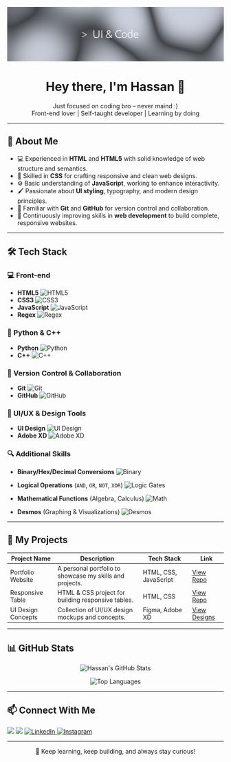 <p align="center">
  <img src="Ui-pho.png" alt="Banner" />
</p>
<h1 align="center">Hey there, I'm Hassan 👋</h1>
<p align="center">
  Just focused on coding bro – never maind :)<br>
  Front-end lover | Self-taught developer | Learning by doing
</p>

---

## 🧠 About Me

- 💻 Experienced in **HTML** and **HTML5** with solid knowledge of web structure and semantics.  
- 🎨 Skilled in **CSS** for crafting responsive and clean web designs.  
- ⚙️ Basic understanding of **JavaScript**, working to enhance interactivity.  
- 🖌️ Passionate about **UI styling**, typography, and modern design principles.  
- 🔧 Familiar with **Git** and **GitHub** for version control and collaboration.  
- 🚀 Continuously improving skills in **web development** to build complete, responsive websites.

---
## 🛠️ Tech Stack

### 💻 Front-end
- **HTML5** ![HTML5](https://img.shields.io/badge/HTML5-E34F26?style=flat&logo=html5&logoColor=white)
- **CSS3** ![CSS3](https://img.shields.io/badge/CSS3-1572B6?style=flat&logo=css3&logoColor=white)
- **JavaScript** ![JavaScript](https://img.shields.io/badge/JavaScript-F7DF1E?style=flat&logo=javascript&logoColor=black)
- **Regex** ![Regex](https://img.shields.io/badge/Regular_Expressions-009926?style=flat&logo=regex&logoColor=white)

### 🐍 Python & C++
- **Python** ![Python](https://img.shields.io/badge/Python-3776AB?style=flat&logo=python&logoColor=white)
- **C++** ![C++](https://img.shields.io/badge/C++-00599C?style=flat&logo=c%2B%2B&logoColor=white)

### 🔧 Version Control & Collaboration
- **Git** ![Git](https://img.shields.io/badge/Git-F05032?style=flat&logo=git&logoColor=white)
- **GitHub** ![GitHub](https://img.shields.io/badge/GitHub-181717?style=flat&logo=github&logoColor=white)

### 🎨 UI/UX & Design Tools
- **UI Design** ![UI Design](https://img.shields.io/badge/UI_Design-FF6F61?style=flat&logo=adobe-xd&logoColor=white)
- **Adobe XD** ![Adobe XD](https://img.shields.io/badge/Adobe_XD-FF61F6?style=flat&logo=adobe-xd&logoColor=white)
  
### 🔍 Additional Skills
- **Binary/Hex/Decimal Conversions** ![Binary](https://img.shields.io/badge/Binary_Hex_Decimal-4285F4?style=flat&logo=mathworks&logoColor=white)
- **Logical Operations** (`AND`, `OR`, `NOT`, `XOR`) ![Logic Gates](https://img.shields.io/badge/Logic_Gates-FF6F61?style=flat&logo=circuitverse&logoColor=white)

- **Mathematical Functions** (Algebra, Calculus) ![Math](https://img.shields.io/badge/Mathematics-009688?style=flat&logo=mathworks&logoColor=white)
- **Desmos** (Graphing & Visualizations) ![Desmos](https://img.shields.io/badge/Desmos-FF6F61?style=flat&logo=desmos&logoColor=white)

---
## 📂 My Projects

| Project Name       | Description                         | Tech Stack           | Link                                |
|--------------------|-----------------------------------|----------------------|------------------------------------|
| Portfolio Website  | A personal portfolio to showcase my skills and projects. | HTML, CSS, JavaScript | [View Repo](https://github.com/hassanowner/portfolio) |
| Responsive Table   | HTML & CSS project for building responsive tables. | HTML, CSS            | [View Repo](https://github.com/hassanowner/Table-with-Html-Css) |
| UI Design Concepts | Collection of UI/UX design mockups and concepts. | Figma, Adobe XD      | [View Designs](https://www.figma.com/file/xxxx)        |
---

## 📊 GitHub Stats

<p align="center">
  <img src="https://github-readme-stats.vercel.app/api?username=hassanowner&show_icons=true&theme=github_dark&hide_border=true" alt="Hassan's GitHub Stats" />
</p>

<p align="center">
  <img src="https://github-readme-stats.vercel.app/api/top-langs/?username=hassanowner&layout=compact&theme=github_dark&hide_border=true" alt="Top Languages" />
</p>

---
## 📫 Connect With Me

<p align="left">
  <a href="https://github.com/hassanowner"><img src="https://img.shields.io/badge/-GitHub-181717?style=flat&logo=github" /></a>
  <a href="mailto:hassanowner66@gmail.com"><img src="https://img.shields.io/badge/-Email-D14836?style=flat&logo=gmail&logoColor=white" /></a>
  <a href="https://www.linkedin.com/in/hassan-kadem-6127b336b" target="_blank" rel="noopener noreferrer">
    <img src="https://img.shields.io/badge/-LinkedIn-0A66C2?style=flat&logo=linkedin&logoColor=white" alt="LinkedIn" />
  </a>
  <a href="https://www.instagram.com/thehasll" target="_blank" rel="noopener noreferrer">
    <img src="https://img.shields.io/badge/-Instagram-E4405F?style=flat&logo=instagram&logoColor=white" alt="Instagram" />
  </a>
</p>
</p>

---

<p align="center">
  🚀 Keep learning, keep building, and always stay curious!
</p>
